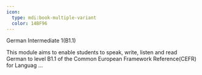 ```yaml
---
icon:
  type: mdi:book-multiple-variant
  color: 14BF96
---
```

German Intermediate 1(B1.1)

This module aims to enable students to speak, write, listen and read German to level B1.1 of the Common European Framework Reference(CEFR) for Languag ... 
